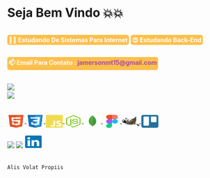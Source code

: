 # Seja Bem Vindo  💥💥


 <div align="left">
  <p style=" text-transform:capitalize; color:white;font-weight:bold; background-color:orange; border-radius:5px;display:inline-block;padding:3px;opacity:0.7;" >👨‍🎓 Estudande de Sistemas Para Internet</p>

 <p style="text-transform:capitalize; color:white;font-weight:bold; background-color:orange; border-radius:5px;display:inline-block;padding:3px;opacity:0.7;" >😍 estudando back-end</p>
 
 <p style="text-transform:capitalize; color:white;font-weight:bold; background-color:orange; border-radius:5px;display:inline-block;padding:3px;opacity:0.7;" >📫 email para contato : <a style="text-transform:none; color:purple;font-weight:700;">jamersonmt15@gmail.com</a></p>

 </div>
<br/>

<div align="left">
  <a href="https://github.com/JJamersonMT">
  <img height="180em" src="https://github-readme-stats.vercel.app/api?username=JJamersonMT&show_icons=true&theme=dark&include_all_commits=true&count_private=true"/>

  <br/>
  
  <img height="180em"  src="https://github-readme-stats.vercel.app/api/top-langs/?username=JJamersonMT&layout=compact&langs_count=7&theme=dark"/>
</div>

  <br/>

<div style="display: inline_block"><br>
  <img align="center" height="30" width="40" src="https://raw.githubusercontent.com/devicons/devicon/master/icons/html5/html5-original.svg">
  <img align="center" height="30" width="40" src="https://raw.githubusercontent.com/devicons/devicon/master/icons/css3/css3-original.svg">
  <img align="center" height="30" width="40" src="https://raw.githubusercontent.com/devicons/devicon/master/icons/javascript/javascript-plain.svg">
  <img align="center" height="30" width="40" src="https://raw.githubusercontent.com/devicons/devicon/master/icons/nodejs/nodejs-original.svg">
  <img align="center" height="30" width="40" src="https://raw.githubusercontent.com/devicons/devicon/master/icons/mongodb/mongodb-original.svg">
  <img align="center" height="30" width="40" src="https://raw.githubusercontent.com/devicons/devicon/master/icons/figma/figma-original.svg">
    <img align="center" height="30" width="40" src="https://raw.githubusercontent.com/devicons/devicon/master/icons/gimp/gimp-original.svg">
    <img align="center" height="30" width="40" src="https://raw.githubusercontent.com/devicons/devicon/master/icons/trello/trello-plain.svg">
</div>

<br>

<div> 
  <a href="https://www.instagram.com/JamersonMT/" target="_blank"><img src="https://img.shields.io/badge/-Instagram-%23E4405F?style=for-the-badge&logo=instagram&logoColor=white" target="_blank"></a>
  <a href = "mailto:jamersonmt15@gmail.com"><img src="https://img.shields.io/badge/-Gmail-%23333?style=for-the-badge&logo=gmail&logoColor=white" target="_blank"></a>
<a href = "https://www.linkedin.com/in/jos%C3%A9-jamerson-7923771a9/"><img height="30" width="40" src="https://raw.githubusercontent.com/devicons/devicon/master/icons/linkedin/linkedin-original.svg"></a>
  
</div>

<br>

```Alis Volat Propiis```
